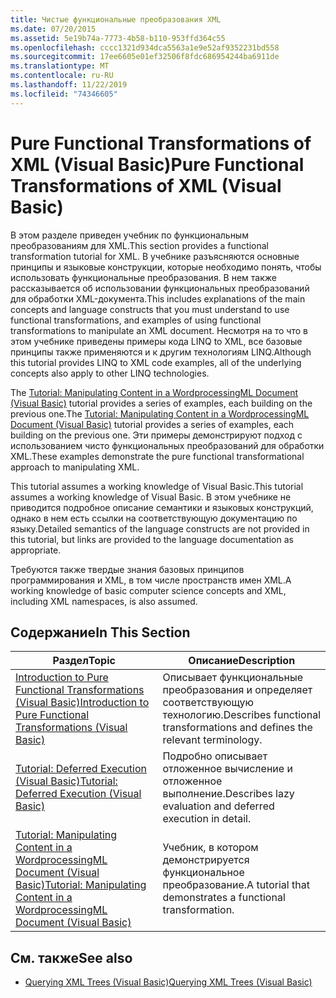 ```yaml
---
title: Чистые функциональные преобразования XML
ms.date: 07/20/2015
ms.assetid: 5e19b74a-7773-4b58-b110-953ffd364c55
ms.openlocfilehash: cccc1321d934dca5563a1e9e52af9352231bd558
ms.sourcegitcommit: 17ee6605e01ef32506f8fdc686954244ba6911de
ms.translationtype: MT
ms.contentlocale: ru-RU
ms.lasthandoff: 11/22/2019
ms.locfileid: "74346605"
---
```

# <a name="pure-functional-transformations-of-xml-visual-basic"></a><span data-ttu-id="df8f0-102">Pure Functional Transformations of XML (Visual Basic)</span><span class="sxs-lookup"><span data-stu-id="df8f0-102">Pure Functional Transformations of XML (Visual Basic)</span></span>
<span data-ttu-id="df8f0-103">В этом разделе приведен учебник по функциональным преобразованиям для XML.</span><span class="sxs-lookup"><span data-stu-id="df8f0-103">This section provides a functional transformation tutorial for XML.</span></span> <span data-ttu-id="df8f0-104">В учебнике разъясняются основные принципы и языковые конструкции, которые необходимо понять, чтобы использовать функциональные преобразования. В нем также рассказывается об использовании функциональных преобразований для обработки XML-документа.</span><span class="sxs-lookup"><span data-stu-id="df8f0-104">This includes explanations of the main concepts and language constructs that you must understand to use functional transformations, and examples of using functional transformations to manipulate an XML document.</span></span> <span data-ttu-id="df8f0-105">Несмотря на то что в этом учебнике приведены примеры кода LINQ to XML, все базовые принципы также применяются и к другим технологиям LINQ.</span><span class="sxs-lookup"><span data-stu-id="df8f0-105">Although this tutorial provides LINQ to XML code examples, all of the underlying concepts also apply to other LINQ technologies.</span></span>  
  
 <span data-ttu-id="df8f0-106">The [Tutorial: Manipulating Content in a WordprocessingML Document (Visual Basic)](../../../../visual-basic/programming-guide/concepts/linq/tutorial-manipulating-content-in-a-wordprocessingml-document.md) tutorial provides a series of examples, each building on the previous one.</span><span class="sxs-lookup"><span data-stu-id="df8f0-106">The [Tutorial: Manipulating Content in a WordprocessingML Document (Visual Basic)](../../../../visual-basic/programming-guide/concepts/linq/tutorial-manipulating-content-in-a-wordprocessingml-document.md) tutorial provides a series of examples, each building on the previous one.</span></span> <span data-ttu-id="df8f0-107">Эти примеры демонстрируют подход с использованием чисто функциональных преобразований для обработки XML.</span><span class="sxs-lookup"><span data-stu-id="df8f0-107">These examples demonstrate the pure functional transformational approach to manipulating XML.</span></span>  
  
 <span data-ttu-id="df8f0-108">This tutorial assumes a working knowledge of Visual Basic.</span><span class="sxs-lookup"><span data-stu-id="df8f0-108">This tutorial assumes a working knowledge of Visual Basic.</span></span> <span data-ttu-id="df8f0-109">В этом учебнике не приводится подробное описание семантики и языковых конструкций, однако в нем есть ссылки на соответствующую документацию по языку.</span><span class="sxs-lookup"><span data-stu-id="df8f0-109">Detailed semantics of the language constructs are not provided in this tutorial, but links are provided to the language documentation as appropriate.</span></span>  
  
 <span data-ttu-id="df8f0-110">Требуются также твердые знания базовых принципов программирования и XML, в том числе пространств имен XML.</span><span class="sxs-lookup"><span data-stu-id="df8f0-110">A working knowledge of basic computer science concepts and XML, including XML namespaces, is also assumed.</span></span>  
  
## <a name="in-this-section"></a><span data-ttu-id="df8f0-111">Содержание</span><span class="sxs-lookup"><span data-stu-id="df8f0-111">In This Section</span></span>  
  
|<span data-ttu-id="df8f0-112">Раздел</span><span class="sxs-lookup"><span data-stu-id="df8f0-112">Topic</span></span>|<span data-ttu-id="df8f0-113">Описание</span><span class="sxs-lookup"><span data-stu-id="df8f0-113">Description</span></span>|  
|-----------|-----------------|  
|[<span data-ttu-id="df8f0-114">Introduction to Pure Functional Transformations (Visual Basic)</span><span class="sxs-lookup"><span data-stu-id="df8f0-114">Introduction to Pure Functional Transformations (Visual Basic)</span></span>](../../../../visual-basic/programming-guide/concepts/linq/introduction-to-pure-functional-transformations.md)|<span data-ttu-id="df8f0-115">Описывает функциональные преобразования и определяет соответствующую технологию.</span><span class="sxs-lookup"><span data-stu-id="df8f0-115">Describes functional transformations and defines the relevant terminology.</span></span>|  
|[<span data-ttu-id="df8f0-116">Tutorial: Deferred Execution (Visual Basic)</span><span class="sxs-lookup"><span data-stu-id="df8f0-116">Tutorial: Deferred Execution (Visual Basic)</span></span>](../../../../visual-basic/programming-guide/concepts/linq/tutorial-deferred-execution.md)|<span data-ttu-id="df8f0-117">Подробно описывает отложенное вычисление и отложенное выполнение.</span><span class="sxs-lookup"><span data-stu-id="df8f0-117">Describes lazy evaluation and deferred execution in detail.</span></span>|  
|[<span data-ttu-id="df8f0-118">Tutorial: Manipulating Content in a WordprocessingML Document (Visual Basic)</span><span class="sxs-lookup"><span data-stu-id="df8f0-118">Tutorial: Manipulating Content in a WordprocessingML Document (Visual Basic)</span></span>](../../../../visual-basic/programming-guide/concepts/linq/tutorial-manipulating-content-in-a-wordprocessingml-document.md)|<span data-ttu-id="df8f0-119">Учебник, в котором демонстрируется функциональное преобразование.</span><span class="sxs-lookup"><span data-stu-id="df8f0-119">A tutorial that demonstrates a functional transformation.</span></span>|  
  
## <a name="see-also"></a><span data-ttu-id="df8f0-120">См. также</span><span class="sxs-lookup"><span data-stu-id="df8f0-120">See also</span></span>

- [<span data-ttu-id="df8f0-121">Querying XML Trees (Visual Basic)</span><span class="sxs-lookup"><span data-stu-id="df8f0-121">Querying XML Trees (Visual Basic)</span></span>](../../../../visual-basic/programming-guide/concepts/linq/querying-xml-trees.md)
